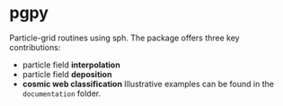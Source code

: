 # pgpy
 Particle-grid routines using sph. The package offers three key contributions: 
 - particle field __interpolation__
 - particle field __deposition__
 - __cosmic web classification__
 Illustrative examples can be found in the `documentation` folder.
